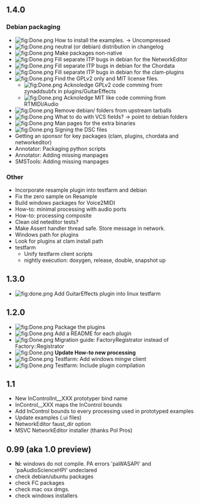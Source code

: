 1.4.0
-----

### Debian packaging

-   ![](Done.png "fig:Done.png") How to install the examples. -\> Uncompressed
-   ![](Done.png "fig:Done.png") neutral (or debian) distribution in changelog
-   ![](Done.png "fig:Done.png") Make packages non-native
-   ![](Done.png "fig:Done.png") Fill separate ITP bugs in debian for the NetworkEditor
-   ![](Done.png "fig:Done.png") Fill separate ITP bugs in debian for the Chordata
-   ![](Done.png "fig:Done.png") Fill separate ITP bugs in debian for the clam-plugins
-   ![](Done.png "fig:Done.png") Find the GPLv2 only and MIT license files.
    -   ![](Done.png "fig:Done.png") Acknoledge GPLv2 code comming from zynaddsubfx in plugins/GuitarEffects
    -   ![](Done.png "fig:Done.png") Acknoledge MIT like code comming from RTMIDI/Audio
-   ![](Done.png "fig:Done.png") Remove debian/ folders from upstream tarballs
-   ![](Done.png "fig:Done.png") What to do with VCS fields? -\> point to debian folders
-   ![](Done.png "fig:Done.png") Man pages for the extra binaries
-   ![](Done.png "fig:Done.png") Signing the DSC files
-   Getting an sponsor for key packages (clam, plugins, chordata and networkeditor)
-   Annotator: Packaging python scripts
-   Annotator: Adding missing manpages
-   SMSTools: Adding missing manpages

### Other

-   Incorporate resample plugin into testfarm and debian
-   Fix the zero sample on Resample
-   Build windows packages for Voice2MIDI
-   How-to: minimal processing with audio ports
-   How-to: processing composite
-   Clean old neteditor tests?
-   Make Assert handler thread safe. Store message in network.
-   Windows path for plugins
-   Look for plugins at clam install path
-   testfarm
    -   Unify testfarm client scripts
    -   nightly execution: doxygen, release, double, snapshot up

1.3.0
-----

-   ![](done.png "fig:done.png") Add GuitarEffects plugin into linux testfarm

1.2.0
-----

-   ![](Done.png "fig:Done.png") Package the plugins
-   ![](Done.png "fig:Done.png") Add a README for each plugin
-   ![](Done.png "fig:Done.png") Migration guide: FactoryRegistrator instead of Factory::Registrator
-   ![](Done.png "fig:Done.png") **Update How-to new processing**
-   ![](Done.png "fig:Done.png") Testfarm: Add windows mingw client
-   ![](Done.png "fig:Done.png") Testfarm: Include plugin compilation

1.1
---

-   New InControlInt\_\_XXX prototyper bind name
-   InControl\_\_XXX maps the InControl bounds
-   Add InControl bounds to every processing used in prototyped examples
-   Update examples (.ui files)
-   NetworkEditor faust\_dir option
-   MSVC NetworkEditor installer (thanks Pol Pros)

0.99 (aka 1.0 preview)
----------------------

-   **hi:** windows do not compile. PA errors 'paWASAPI' and 'paAudioScienceHPI' undeclared
-   check debian/ubuntu packages
-   check FC packages
-   check mac osx dmgs.
-   check windows installers

